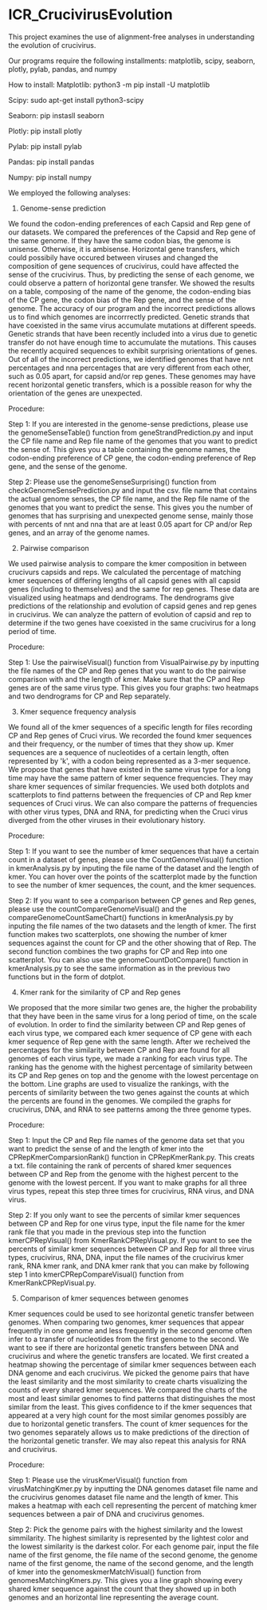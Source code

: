 # ICR_CrucivirusEvolution
This project examines the use of alignment-free analyses in understanding the evolution of crucivirus.

Our programs require the following installments: matplotlib, scipy, seaborn, plotly, pylab, pandas, and numpy

How to install:
Matplotlib: python3 -m pip install -U matplotlib

Scipy: sudo apt-get install python3-scipy

Seaborn: pip instasll seaborn

Plotly: pip install plotly

Pylab: pip install pylab

Pandas: pip install pandas

Numpy: pip install numpy

We employed the following analyses:
1. Genome-sense prediction

We found the codon-ending preferences of each Capsid and Rep gene of our datasets. We compared the preferences of the Capsid and Rep gene of the same genome. If they have the same codon bias, the genome is unisense. Otherwise, it is ambisense. Horizontal gene transfers, which could possibily have occured between viruses and changed the composition of gene sequences of crucivirus, could have affected the sense of the crucivirus. Thus, by predicting the sense of each genome, we could observe a pattern of horizontal gene transfer. We showed the results on a table, composing of the name of the genome, the codon-ending bias of the CP gene, the codon bias of the Rep gene, and the sense of the genome. The accuracy of our program and the incorrect predictions allows us to find which genomes are incorrrectly predicted. Genetic strands that have coexisted in the same virus accumulate mutations at different speeds. Genetic strands that have been recently included into a virus due to genetic transfer do not have enough time to accumulate the mutations. This causes the recently acquired sequences to exhibit surprising orientations of genes. Out of all of the incorrect predictions, we identified genomes that have nnt percentages and nna percentages that are very different from each other, such as 0.05 apart, for capsid and/or rep genes. These genomes may have recent horizontal genetic transfers, which is a possible reason for why the orientation of the genes are unexpected.

Procedure:

Step 1: If you are interested in the genome-sense predictions, please use the genomeSenseTable() function from geneStrandPrediction.py and input the CP file name and Rep file name of the genomes that you want to predict the sense of. This gives you a table containing the genome names, the codon-ending preference of CP gene, the codon-ending preference of Rep gene, and the sense of the genome. 

Step 2: Please use the genomeSenseSurprising() function from checkGenomeSensePrediction.py and input the csv. file name that contains the actual genome senses, the CP file name, and the Rep file name of the genomes that you want to predict the sense. This gives you the number of genomes that has surprising and unexpected genome sense, mainly those with percents of nnt and nna that are at least 0.05 apart for CP and/or Rep genes, and an array of the genome names.

2. Pairwise comparison

We used pairwise analysis to compare the kmer composition in between crucivurs capsids and reps. We calculated the percentage of matching kmer sequences of differing lengths of all capsid genes with all capsid genes (including to themselves) and the same for rep genes. These data are visualized using heatmaps and dendrograms. The dendrograms give predictions of the relationship and evolution of capsid genes and rep genes in crucivirus. We can analyze the pattern of evolution of capsid and rep to determine if the two genes have coexisted in the same crucivirus for a long period of time.

Procedure:

Step 1: Use the pairwiseVisual() function from VisualPairwise.py by inputting the file names of the CP and Rep genes that you want to do the pairwise comparison with and the length of kmer. Make sure that the CP and Rep genes are of the same virus type. This gives you four graphs: two heatmaps and two dendrograms for CP and Rep separately. 

3. Kmer sequence frequency analysis

We found all of the kmer sequences of a specific length for files recording CP and Rep genes of Cruci virus. We recorded the found kmer sequences and their frequency, or the number of times that they show up. Kmer sequences are a sequence of nucleotides of a certain length, often represented by 'k', with a codon being represented as a 3-mer sequence. We propose that genes that have existed in the same virus type for a long time may have the same pattern of kmer sequence frequencies. They may share kmer sequences of similar frequencies. We used both dotplots and scatterplots to find patterns between the frequencies of CP and Rep kmer sequences of Cruci virus. We can also compare the patterns of frequencies with other virus types, DNA and RNA, for predicting when the Cruci virus diverged from the other viruses in their evolutionary history.

Procedure: 

Step 1: If you want to see the number of kmer sequences that have a certain count in a dataset of genes, please use the CountGenomeVisual() function in kmerAnalysis.py by inputing the file name of the dataset and the length of kmer. You can hover over the points of the scatterplot made by the function to see the number of kmer sequences, the count, and the kmer sequences.

Step 2: If you want to see a comparison between CP genes and Rep genes, please use the countCompareGenomeVisual() and the compareGenomeCountSameChart() functions in kmerAnalysis.py by inputing the file names of the two datasets and the length of kmer. The first function makes two scatterplots, one showing the number of kmer sequences against the count for CP and the other showing that of Rep. The second function combines the two graphs for CP and Rep into one scatterplot. You can also use the genomeCountDotCompare() function in kmerAnalysis.py to see the same information as in the previous two functions but in the form of dotplot. 

4. Kmer rank for the similarity of CP and Rep genes

We proposed that the more similar two genes are, the higher the probability that they have been in the same virus for a long period of time, on the scale of evolution. In order to find the similarity between CP and Rep genes of each virus type, we compared each kmer sequence of CP gene with each kmer sequence of Rep gene with the same length. After we recheived the percentages for the similarity between CP and Rep are found for all genomes of each virus type, we made a ranking for each virus type. The ranking has the genome with the highest percentage of similarity between its CP and Rep genes on top and the genome with the lowest percentage on the bottom. Line graphs are used to visualize the rankings, with the percents of similarity between the two genes against the counts at which the percents are found in the genomes. We compiled the graphs for crucivirus, DNA, and RNA to see patterns among the three genome types.

Procedure:

Step 1: Input the CP and Rep file names of the genome data set that you want to predict the sense of and the length of kmer into the CPRepKmerComparsionRank() function in CPRepKmerRank.py. This creats a txt. file containing the rank of percents of shared kmer sequences between CP and Rep from the genome with the highest percent to the genome with the lowest percent. If you want to make graphs for all three virus types, repeat this step three times for crucivirus, RNA virus, and DNA virus.

Step 2: If you only want to see the percents of similar kmer sequences between CP and Rep for one virus type, input the file name for the kmer rank file that you made in the previous step into the function kmerCPRepVisual() from KmerRankCPRepVisual.py. If you want to see the percents of similar kmer sequences between CP and Rep for all three virus types, crucivirus, RNA, DNA, input the file names of the crucivirus kmer rank, RNA kmer rank, and DNA kmer rank that you can make by following step 1 into kmerCPRepCompareVisual() function from KmerRankCPRepVisual.py.

5. Comparison of kmer sequences between genomes

Kmer sequences could be used to see horizontal genetic transfer between genomes. When comparing two genomes, kmer sequences that appear frequently in one genome and less frequently in the second genome often infer to a transfer of nucleotides from the first genome to the second. We want to see if there are horizontal genetic transfers between DNA and crucivirus and where the genetic transfers are located. We first created a heatmap showing the percentage of similar kmer sequences between each DNA genome and each crucivirus. We picked the genome pairs that have the least similarity and the most similarity to create charts visualizing the counts of every shared kmer sequences. We compared the charts of the most and least similar genomes to find patterns that distinguishes the most similar from the least. This gives confidence to if the kmer sequences that appeared at a very high count for the most similar genomes possibly are due to horizontal genetic transfers. The count of kmer sequences for the two genomes separately allows us to make predictions of the direction of the horizontal genetic transfer. We may also repeat this analysis for RNA and crucivirus.

Procedure:

Step 1: Please use the virusKmerVisual() function from virusMatchingKmer.py by inputting the DNA genomes dataset file name and the crucivirus genomes dataset file name and the length of kmer. This makes a heatmap with each cell representing the percent of matching kmer sequences between a pair of DNA and crucivirus genomes. 

Step 2: Pick the genome pairs with the highest similarity and the lowest simmilarity. The highest similarity is represented by the lightest color and the lowest similarity is the darkest color. For each genome pair, input the file name of the first genome, the file name of the second genome, the genome name of the first genome, the name of the second genome, and the length of kmer into the genomeskmerMatchVisual() function from genomesMatchingKmers.py. This gives you a line graph showing every shared kmer sequence against the count that they showed up in both genomes and an horizontal line representing the average count.
